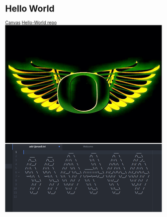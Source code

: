 # Hello World
[Canvas](https://canvas.uoregon.edu)
[Hello-World repo](https://github.com/jjonas6/hello-world)
![Oregon Ducks logo with wings](images/oregonDuck.jpg)
![GitIt Screenshot](images/atom-text-file.png)
